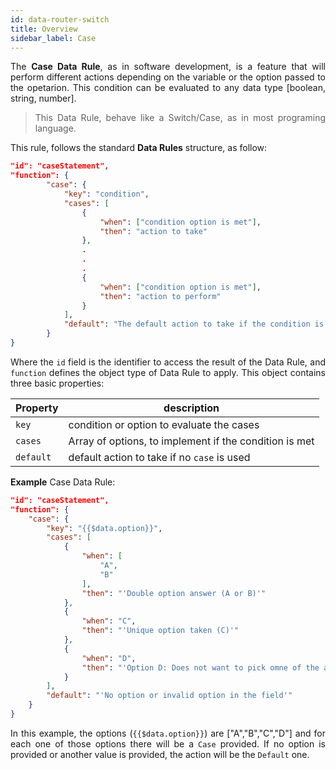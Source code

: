 ```yaml
---
id: data-router-switch
title: Overview
sidebar_label: Case
---
```


<div style="text-align: justify">

The **Case Data Rule**, as in software development, is a feature that will perform different actions depending on the variable or the option passed to the opetarion. This condition can be evaluated to any data type [boolean, string, number]. 
> This Data Rule, behave like a Switch/Case, as in most programing language.

This rule, follows the standard **Data Rules** structure, as follow:

```json
"id": "caseStatement",
"function": {
        "case": {
            "key": "condition",
            "cases": [
                {
                    "when": ["condition option is met"],
                    "then": "action to take"
                },
                .
                .
                .
                {
                    "when": ["condition option is met"],
                    "then": "action to perform"
                }
            ],
            "default": "The default action to take if the condition is not met"
        }
}
```
Where the `id` field is the identifier to access the result of the Data Rule, and `function` defines the object type of Data Rule to apply. This object contains three basic properties:

|Property|description|
|--------|-----------|
|`key`| condition or option to evaluate the cases|
|`cases`| Array of options, to implement if the condition is met|
|`default`| default action to take if no `case` is used|

**Example** Case Data Rule:

```json
"id": "caseStatement",
"function": {
    "case": {
        "key": "{{$data.option}}",
        "cases": [
            {
                "when": [
                    "A",
                    "B"
                ],
                "then": "'Double option answer (A or B)'"
            },
            {
                "when": "C",
                "then": "'Unique option taken (C)'"
            },
            {
                "when": "D",
                "then": "'Option D: Does not want to pick omne of the above'"
            }
        ],
        "default": "'No option or invalid option in the field'"
    }
}
```

In this example, the options (`{{$data.option}}`) are ["A","B","C","D"] and for each one of those options there will be a `Case` provided. If no option is provided or another value is provided, the action will be the `Default` one.
